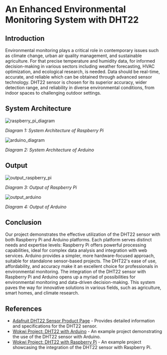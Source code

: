 # An Enhanced Environmental Monitoring System with DHT22

## Introduction

Environmental monitoring plays a critical role in contemporary issues such as climate change, urban air quality management, and sustainable agriculture.
For that precise temperature and humidity data, for informed decision-making in various sectors including weather forecasting, HVAC optimization, and ecological research, is needed.
Data should be real-time, accurate, and reliable which can be obtained through advanced sensor technology.
DHT22 sensor is chosen for its superior accuracy, wider detection range, and reliability in diverse environmental conditions, from indoor spaces to challenging outdoor settings.

## System Architecture 

![raspberry_pi_diagram](https://github.com/sandeshpandey5093/An-Enhanced-Environmental-Monitoring-System-with-DHT22/assets/58653229/b3918d0f-cca1-40af-a216-256daaffc189)

*Diagram 1: System Architecture of Raspberry Pi*

![arduino_diagram](https://github.com/sandeshpandey5093/An-Enhanced-Environmental-Monitoring-System-with-DHT22/assets/58653229/7c824ac6-7cf5-4c6f-8d01-e290265b7f15)

*Diagram 2: System Architecture of Arduino*

## Output

![output_raspberry_pi](https://github.com/sandeshpandey5093/An-Enhanced-Environmental-Monitoring-System-with-DHT22/assets/58653229/c198a4c4-d308-4461-98cd-fe6222f7636c)

*Diagram 3: Output of Raspberry Pi*

![output_arduino](https://github.com/sandeshpandey5093/An-Enhanced-Environmental-Monitoring-System-with-DHT22/assets/58653229/c2762546-2246-4ef4-a4cf-c4b297e97f50)

*Diagram 4: Output of Arduino*

## Conclusion

Our project demonstrates the effective utilization of the DHT22 sensor with both Raspberry Pi and Arduino platforms. Each platform serves distinct needs and expertise levels: 
Raspberry Pi offers powerful processing capabilities, ideal for complex data analysis and integration with web services.
Arduino provides a simpler, more hardware-focused approach, suitable for standalone sensor-based projects.
The DHT22's ease of use, affordability, and accuracy make it an excellent choice for professionals in environmental monitoring. The integration of the DHT22 sensor with Raspberry Pi and Arduino opens up a myriad of possibilities for environmental monitoring and data-driven decision-making. This system paves the way for innovative solutions in various fields, such as agriculture, smart homes, and climate research.

## References

- [Adafruit DHT22 Sensor Product Page](https://www.adafruit.com/product/385) - Provides detailed information and specifications for the DHT22 sensor.
- [Wokwi Project: DHT22 with Arduino](https://wokwi.com/projects/344892587898831442) - An example project demonstrating the use of the DHT22 sensor with Arduino.
- [Wokwi Project: DHT22 with Raspberry Pi](https://wokwi.com/projects/357621096158139393) - An example project showcasing the integration of the DHT22 sensor with Raspberry Pi.


